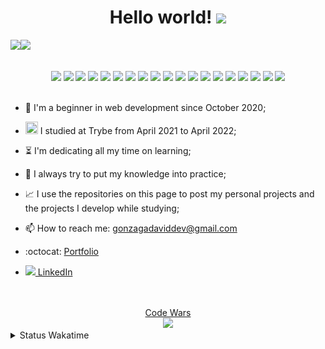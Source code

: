   <h1 align="center">Hello world!  <img src="https://media.giphy.com/media/X1XORnJ6ErubS/giphy.gif" width="55px"></h1>

<!-- <div align="center"> -->
 <img src="https://github-readme-stats.vercel.app/api?username=Gonzagadavid&show_icons=true&theme=chartreuse-dark" /><img src="https://github-readme-stats.vercel.app/api/top-langs/?username=Gonzagadavid&layout=compact&theme=chartreuse-dark"/>
<!-- </div> -->

<br>
<div align="center">
  <img src="https://img.shields.io/badge/-HTML5-1C1C1C?style=plastic&logo=html5&logoColor=E34F26" width="85px"> 
  <img src="https://img.shields.io/badge/-CSS3-1C1C1C?style=plastic&logo=css3&logoColor=1572B6" width="75px"> 
  <img src="https://img.shields.io/badge/-JavaScript-1C1C1C?style=plastic&logo=javascript&logoColor=eed718" width="110px"> 
  <img src="https://img.shields.io/badge/-TypeScript-1C1C1C?style=plastic&logo=typescript&logoColor=3178C6" width="110px">
  <img src="https://img.shields.io/badge/-Python-1C1C1C?style=plastic&logo=python&logoColor=3776AB" width="85px"> 
  <img src="https://img.shields.io/badge/-Node.js-1C1C1C?style=plastic&logo=Node.js&logoColor=3C873A" width="90px"> 
  <img src="https://img.shields.io/badge/-ReactJs-1C1C1C?logo=react&logoColor=61DAFB&style=plastic" width="90px"> 
  <img src="https://img.shields.io/badge/-MongoDB-1C1C1C?style=plastic&logo=mongodb&logoColor=47A248" width="105px">  
  <img src="https://img.shields.io/badge/-MySQL-1C1C1C?style=plastic&logo=mysql&logoColor=4479A1" width="85px">
  <img src="https://img.shields.io/badge/-git-1C1C1C?logo=git&logoColor=F05032&style=plastic" width="55px">
  <img src="https://img.shields.io/badge/-React%20Router-1C1C1C?logo=react-router&logoColor=CA4245&style=plastic" width="130px">
  <img src="https://img.shields.io/badge/-Redux-1C1C1C?logo=redux&logoColor=764ABC&style=plastic" width="85px"> 
  <img src="https://img.shields.io/badge/-Express-1C1C1C?style=plastic&logo=express&logoColor=fff" width="95px"> 
  <img src="https://img.shields.io/badge/-NPM-1C1C1C?logo=npm&logoColor=CB3837&style=plastic" width="70px"> 
  <img src="https://img.shields.io/badge/-Jest-1C1C1C?logo=jest&logoColor=C21325&style=plastic" width="65px"> 
  <img src="https://img.shields.io/badge/-Testing%20Library-1C1C1C?logo=testing-library&logoColor=E33332&style=plastic" width="150px">
  <img src="https://img.shields.io/badge/-Chai-1C1C1C?style=plastic&logo=chai&logoColor=A30701" width="72px">
  <img src="https://img.shields.io/badge/-Mocha-1C1C1C?style=plastic&logo=mocha&logoColor=8D6748" width="85px">
  <img src="https://img.shields.io/badge/-Swagger-1C1C1C?style=plastic&logo=swagger&logoColor=85EA2D" width="105px">
</div>
<br>

- :hatching_chick: I'm a beginner in web development since October 2020;

- <img src="https://emoji.slack-edge.com/TMDDFEPFU/trybe/54202dc3a934a845.png" height="20px" width="20px"> I studied at Trybe from April 2021 to April 2022; 

- :hourglass_flowing_sand: I'm dedicating all my time on learning;

- :muscle: I always try to put my knowledge into practice;

- :chart_with_upwards_trend: I use the repositories on this page to post my personal projects and the projects I develop while studying;

- 📫 How to reach me: gonzagadaviddev@gmail.com

- :octocat: <a href="https://gonzagadavid.github.io/portfolio">Portfolio</a>

- <img src="https://i.stack.imgur.com/gVE0j.png"/><a href="https://www.linkedin.com/in/david-gonzaga/"> LinkedIn</a>

<br>

  <br>
<div align="center">
  <div><a href="https://www.codewars.com/users/Gonzagadavid">Code Wars</a></div>
  <img src="https://www.codewars.com/users/Gonzagadavid/badges/large" />
</div>

<details>
  <summary> Status Wakatime </summary> 
  <!--START_SECTION:waka-->
![Profile Views](http://img.shields.io/badge/Profile%20Views-6-blue)

**🐱 My GitHub Data** 

> 🏆 1,108 Contributions in the Year 2022
 > 
> 📦 677.2 kB Used in GitHub's Storage 
 > 
> 💼 Opted to Hire
 > 
> 📜 92 Public Repositories 
 > 
> 🔑 55 Private Repositories  
 > 
**I'm an Early 🐤** 

```text
🌞 Morning    119 commits    █░░░░░░░░░░░░░░░░░░░░░░░░   6.61% 
🌆 Daytime    785 commits    ███████████░░░░░░░░░░░░░░   43.64% 
🌃 Evening    731 commits    ██████████░░░░░░░░░░░░░░░   40.63% 
🌙 Night      164 commits    ██░░░░░░░░░░░░░░░░░░░░░░░   9.12%

```
📅 **I'm Most Productive on Tuesday** 

```text
Monday       201 commits    ██░░░░░░░░░░░░░░░░░░░░░░░   11.17% 
Tuesday      384 commits    █████░░░░░░░░░░░░░░░░░░░░   21.35% 
Wednesday    297 commits    ████░░░░░░░░░░░░░░░░░░░░░   16.51% 
Thursday     300 commits    ████░░░░░░░░░░░░░░░░░░░░░   16.68% 
Friday       211 commits    ███░░░░░░░░░░░░░░░░░░░░░░   11.73% 
Saturday     186 commits    ██░░░░░░░░░░░░░░░░░░░░░░░   10.34% 
Sunday       220 commits    ███░░░░░░░░░░░░░░░░░░░░░░   12.23%

```


📊 **This Week I Spent My Time On** 

```text
⌚︎ Time Zone: America/Sao_Paulo

💬 Programming Languages: 
TypeScript               7 hrs 58 mins       ███████████████░░░░░░░░░░   60.64% 
JavaScript               3 hrs 58 mins       ███████░░░░░░░░░░░░░░░░░░   30.17% 
JSON                     43 mins             █░░░░░░░░░░░░░░░░░░░░░░░░   5.51% 
Markdown                 24 mins             ░░░░░░░░░░░░░░░░░░░░░░░░░   3.15% 
HTML                     3 mins              ░░░░░░░░░░░░░░░░░░░░░░░░░   0.39%

🔥 Editors: 
VS Code                  13 hrs 9 mins       █████████████████████████   100.0%

🐱‍💻 Projects: 
appointment-calendar-back8 hrs 4 mins        ███████████████░░░░░░░░░░   61.3% 
curso-tata               1 hr 16 mins        ██░░░░░░░░░░░░░░░░░░░░░░░   9.64% 
estudos                  1 hr 3 mins         ██░░░░░░░░░░░░░░░░░░░░░░░   7.98% 
github-followers         52 mins             █░░░░░░░░░░░░░░░░░░░░░░░░   6.66% 
relatorio-de-atendimentos46 mins             █░░░░░░░░░░░░░░░░░░░░░░░░   5.88%

💻 Operating System: 
Linux                    13 hrs 9 mins       █████████████████████████   100.0%

```

**I Mostly Code in JavaScript** 

```text
JavaScript               77 repos            ███████████████████░░░░░░   78.57% 
TypeScript               8 repos             ██░░░░░░░░░░░░░░░░░░░░░░░   8.16% 
HTML                     6 repos             █░░░░░░░░░░░░░░░░░░░░░░░░   6.12% 
Python                   4 repos             █░░░░░░░░░░░░░░░░░░░░░░░░   4.08% 
Shell                    3 repos             ░░░░░░░░░░░░░░░░░░░░░░░░░   3.06%

```


**Timeline**

![Chart not found](https://raw.githubusercontent.com/Gonzagadavid/Gonzagadavid/main/charts/bar_graph.png) 


 Last Updated on 28/04/2022 18:59:32 UTC
<!--END_SECTION:waka--> 
</details>



